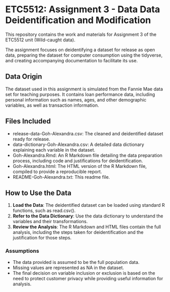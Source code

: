 # ETC5512: Assignment 3 - Data Data Deidentification and Modification

This repository contains the work and materials for Assignment 3 of the ETC5512 unit (Wild-caught data).

The assignment focuses on deidentifying a dataset for release as open data, preparing the dataset for computer consumption using the tidyverse, and creating accompanying documentation to facilitate its use.

## Data Origin
The dataset used in this assignment is simulated from the Fannie Mae data set for teaching purposes. It contains loan performance data, including personal information such as names, ages, and other demographic variables, as well as transaction information.

## Files Included

- release-data-Goh-Alexandra.csv: The cleaned and deidentified dataset ready for release.
- data-dictionary-Goh-Alexandra.csv: A detailed data dictionary explaining each variable in the dataset.
- Goh-Alexandra.Rmd: An R Markdown file detailing the data preparation process, including code and justifications for deidentification.
- Goh-Alexandra.html: The HTML version of the R Markdown file, compiled to provide a reproducible report.
- README-Goh-Alexandra.txt: This readme file.

## How to Use the Data

1. **Load the Data**: The deidentified dataset can be loaded using standard R functions, such as read.csv().
2. **Refer to the Data Dictionary**: Use the data dictionary to understand the variables and their transformations.
3. **Review the Analysis**: The R Markdown and HTML files contain the full analysis, including the steps taken for deidentification and the justification for those steps.

### Assumptions

- The data provided is assumed to be the full population data.
- Missing values are represented as NA in the dataset.
- The final decision on variable inclusion or exclusion is based on the need to protect customer privacy while providing useful information for analysis.
